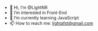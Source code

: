 - 👋 Hi, I’m @LightNR
- 👀 I’m interested in Front-End
- 🌱 I’m currently learning JavaScript
- 📫 How to reach me: lightafst@gmail.com

<!---
LightNR/LightNR is a ✨ special ✨ repository because its `README.md` (this file) appears on your GitHub profile.
You can click the Preview link to take a look at your changes.
--->
